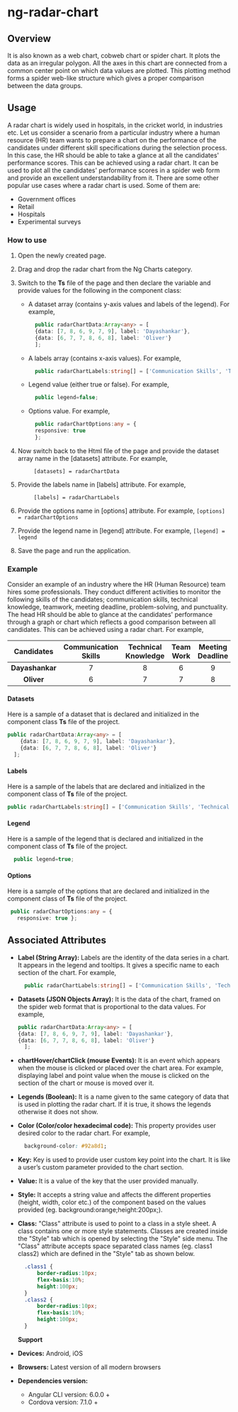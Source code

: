 # ng-radar-chart

## Overview

It is also known as a web chart, cobweb chart or spider chart. It plots the data as an irregular polygon. All the axes in this chart are connected from a common center point on which data values are plotted. This plotting method forms a spider web-like structure which gives a proper comparison between the data groups.

## Usage

A radar chart is widely used in hospitals, in the cricket world, in industries etc. Let us consider a scenario from a particular industry where a human resource \(HR\) team wants to prepare a chart on the performance of the candidates under different skill specifications during the selection process. In this case, the HR should be able to take a glance at all the candidates' performance scores. This can be achieved using a radar chart. It can be used to plot all the candidates' performance scores in a spider web form and provide an excellent understandability from it. There are some other popular use cases where a radar chart is used. Some of them are:

* Government offices
* Retail
* Hospitals
* Experimental surveys

### How to use

1. Open the newly created page.
2. Drag and drop the radar chart from the Ng Charts category.
3. Switch to the **Ts** file of the page and then declare the variable and provide values for the following in the component class: 
   * A dataset array \(contains y-axis values and labels of the legend\). For example,

     ```typescript
       public radarChartData:Array<any> = [
       {data: [7, 8, 6, 9, 7, 9], label: 'Dayashankar'},
       {data: [6, 7, 7, 8, 6, 8], label: 'Oliver'}
       ];
     ```

   * A labels array \(contains x-axis values\). For example,

     ```typescript
       public radarChartLabels:string[] = ['Communication Skills', 'Technical Knowledge', 'Team Work', 'Meeting Deadline', 'Problem Solving', 'Punctuality'];
     ```

   * Legend value \(either true or false\). For example, 

     ```typescript
       public legend=false;
     ```

   * Options value. For example,

     ```typescript
       public radarChartOptions:any = {
       responsive: true
       };
     ```
4. Now switch back to the Html file of the page and provide the dataset array name in the \[datasets\] attribute. For example,

   ```text
        [datasets] = radarChartData
   ```

5. Provide the labels name in \[labels\] attribute. For example,

   ```text
        [labels] = radarChartLabels
   ```

6. Provide the options name in \[options\] attribute. For example, `[options] = radarChartOptions`
7. Provide the legend name in \[legend\] attribute. For example, `[legend] = legend`
8. Save the page and run the application.

### Example

Consider an example of an industry where the HR \(Human Resource\) team hires some professionals. They conduct different activities to monitor the following skills of the candidates; communication skills, technical knowledge, teamwork, meeting deadline, problem-solving, and punctuality. The head HR should be able to glance at the candidates' performance through a graph or chart which reflects a good comparison between all candidates. This can be achieved using a radar chart. For example,

| Candidates | Communication Skills | Technical Knowledge | Team Work | Meeting Deadline | Problem Solving | Punctuality |
| :---: | :---: | :---: | :---: | :---: | :---: | :---: |
| **Dayashankar** | 7 | 8 | 6 | 9 | 7 | 9 |
| **Oliver** | 6 | 7 | 7 | 8 | 6 | 8 |

#### Datasets

Here is a sample of a dataset that is declared and initialized in the component class **Ts** file of the project.

```typescript
public radarChartData:Array<any> = [
    {data: [7, 8, 6, 9, 7, 9], label: 'Dayashankar'},
    {data: [6, 7, 7, 8, 6, 8], label: 'Oliver'}
  ];
```

#### Labels

Here is a sample of the labels that are declared and initialized in the component class of **Ts** file of the project.

```typescript
public radarChartLabels:string[] = ['Communication Skills', 'Technical Knowledge', 'Team Work', 'Meeting Deadline', 'Problem Solving', 'Punctuality'];
```

#### Legend

Here is a sample of the legend that is declared and initialized in the component class of **Ts** file of the project.

```typescript
  public legend=true;
```

#### Options

Here is a sample of the options that are declared and initialized in the component class of **Ts** file of the project.

```typescript
 public radarChartOptions:any = {
   responsive: true };
```

## Associated Attributes

* **Label \(String Array\):** Labels are the identity of the data series in a chart. It appears in the legend and tooltips. It gives a specific name to each section of the chart. For example,

  ```typescript
    public radarChartLabels:string[] = ['Communication Skills', 'Technical Knowledge', 'Team Work', 'Meeting Deadline', 'Problem Solving', 'Punctuality'];
  ```

* **Datasets \(JSON Objects Array\):** It is the data of the chart, framed on the spider web format that is proportional to the data values. For example,

  ```typescript
  public radarChartData:Array<any> = [
  {data: [7, 8, 6, 9, 7, 9], label: 'Dayashankar'},
  {data: [6, 7, 7, 8, 6, 8], label: 'Oliver'}
    ];
  ```

* **chartHover/chartClick \(mouse Events\):** It is an event which appears when the mouse is clicked or placed over the chart area. For example, displaying label and point value when the mouse is clicked on the section of the chart or mouse is moved over it. 
* **Legends \(Boolean\):** It is a name given to the same category of data that is used in plotting the radar chart. If it is true, it shows the legends otherwise it does not show.
* **Color \(Color/color hexadecimal code\):** This property provides user desired color to the radar chart. For example, 

  ```css
    background-color: #92a8d1;
  ```

* **Key:** Key is used to provide user custom key point into the chart. It is like a user’s custom parameter provided to the chart section.
* **Value:** It is a value of the key that the user provided manually.
* **Style:** It accepts a string value and affects the different properties \(height, width, color etc.\) of the component based on the values provided \(eg. background:orange;height:200px;\).
* **Class:** "Class" attribute is used to point to a class in a style sheet. A class contains one or more style statements. Classes are created inside the "Style" tab which is opened by selecting the "Style" side menu. The "Class" attribute accepts space separated class names \(eg. class1 class2\) which are defined in the "Style" tab as shown below.

  ```css
    .class1 {
        border-radius:10px;
        flex-basis:10%;
        height:100px;
    }
    .class2 {
        border-radius:10px;
        flex-basis:10%;
        height:100px;
    }
  ```

  **Support**

* **Devices:** Android, iOS
* **Browsers:**  Latest version of all modern browsers
* **Dependencies version:** 
  * Angular CLI version: 6.0.0 + 
  * Cordova version: 7.1.0 +

